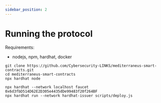 ```yaml
---
sidebar_position: 2
---
```


# Running the protocol

Requirements: 
- nodejs, npm, hardhat, docker

```shell
git clone https://github.com/Cybersecurity-LINKS/mediterraneus-smart-contracts.git
cd mediterraneus-smart-contracts
npx hardhat node

```


```shell
npx hardhat --network localhost faucet 0x6d3fbD514D62E2D305e4435dDe99483f20f264BF
npx hardhat run --network hardhat-issuer scripts/deploy.js

```
